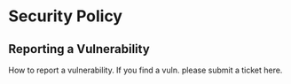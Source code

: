 # Security Policy
## Reporting a Vulnerability

How to report a vulnerability.
If you find a vuln. please submit a ticket here.
